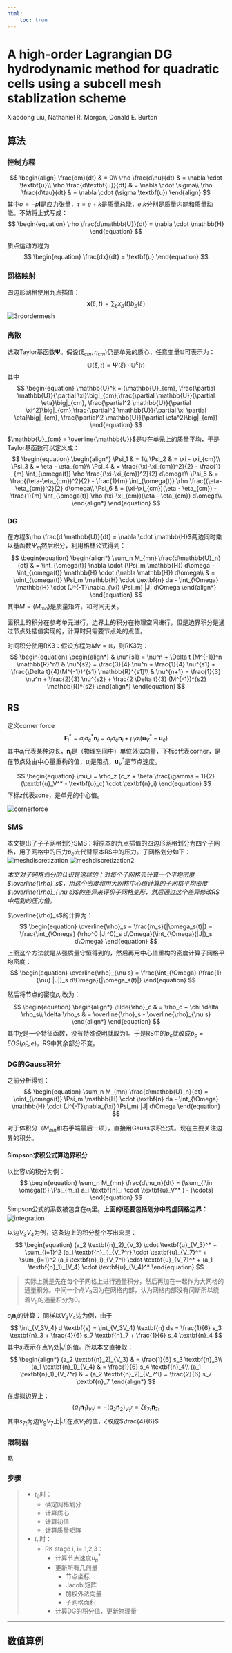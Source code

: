 ```yaml
---
html:
    toc: true
---
```


# A high-order Lagrangian DG hydrodynamic method for quadratic cells using a subcell mesh stablization scheme

Xiaodong Liu, Nathaniel R. Morgan, Donald E. Burton

## 算法

### 控制方程

$$
\begin{align}
\frac{dm}{dt} & = 0\\
\rho \frac{d\nu}{dt} & = \nabla \cdot \textbf{u}\\
\rho \frac{d\textbf{u}}{dt} & = \nabla \cdot \sigma\\
\rho \frac{d\tau}{dt} & = \nabla \cdot (\sigma \textbf{u})
\end{align}
$$
其中$\sigma = -p \textbf{I}$是应力张量，$\tau = e + k$是质量总能，$e$,$k$分别是质量内能和质量动能。不妨将上式写成：
$$
\begin{equation}
\rho \frac{d\mathbb{U}}{dt} = \nabla \cdot \mathbb{H}
\end{equation}
$$

质点运动方程为
$$
\begin{equation}
\frac{dx}{dt} = \textbf{u}
\end{equation}
$$

### 网格映射

四边形网格使用九点插值：
$$
\begin{equation}
\textbf{x} (\xi,t) = \sum_{p} x_p(t) b_p(\xi)
\end{equation}
$$
![3rdordermesh](pics/3rdordermesh.png)

### 离散

选取Taylor基函数$\mathbf{\Psi}$。假设$(\xi_{cm},\eta_{cm})$仍是单元的质心，任意变量$\mathbb{U}$可表示为：
$$
\begin{equation}
\mathbb{U}(\xi,t) = \mathbf{\Psi}(\xi) \cdot \mathbb{U}^k(t)
\end{equation}
$$
其中
$$
\begin{equation}
\mathbb{U}^k = (\mathbb{U}_{cm}, \frac{\partial \mathbb{U}}{\partial \xi}\big|_{cm},\frac{\partial \mathbb{U}}{\partial \eta}\big|_{cm}, \frac{\partial^2 \mathbb{U}}{\partial \xi^2}\big|_{cm},\frac{\partial^2 \mathbb{U}}{\partial \xi \partial \eta}\big|_{cm}, \frac{\partial^2 \mathbb{U}}{\partial \eta^2}\big|_{cm})
\end{equation}
$$

$\mathbb{U}_{cm} = \overline{\mathbb{U}}$是$\mathbb{U}$在单元上的质量平均，于是Taylor基函数可以定义成：
$$
\begin{equation}
\begin{align*}
\Psi_1 & = 1\\
\Psi_2 & = \xi - \xi_{cm}\\
\Psi_3 & = \eta - \eta_{cm}\\
\Psi_4 & = \frac{(\xi-\xi_{cm})^2}{2} - \frac{1}{m} \int_{\omega(t)} \rho \frac{(\xi-\xi_{cm})^2}{2} d\omega\\
\Psi_5 & = \frac{(\eta-\eta_{cm})^2}{2}  - \frac{1}{m} \int_{\omega(t)} \rho \frac{(\eta-\eta_{cm})^2}{2} d\omega\\
\Psi_6 & = (\xi-\xi_{cm})(\eta - \eta_{cm}) - \frac{1}{m} \int_{\omega(t)} \rho (\xi-\xi_{cm})(\eta - \eta_{cm}) d\omega\\
\end{align*}
\end{equation}
$$

### DG

在方程$\rho \frac{d \mathbb{U}}{dt} = \nabla \cdot \mathbb{H}$两边同时乘以基函数$\Psi_m$然后积分，利用格林公式得到：
$$
\begin{equation}
\begin{align*}
\sum_n M_{mn} \frac{d\mathbb{U}_n}{dt} & = \int_{\omega(t)} \nabla \cdot (\Psi_m \mathbb{H}) d\omega - \int_{\omega(t)} \mathbb{H} \cdot (\nabla \mathbb{H}) d\omega\\
& = \oint_{\omega(t)} \Psi_m \mathbb{H} \cdot \textbf{n} da - \int_{\Omega} \mathbb{H} \cdot (J^{-T}\nabla_{\xi} \Psi_m) |J| d\Omega
\end{align*}
\end{equation}
$$
其中$M = (M_{mn})$是质量矩阵，和时间无关。

面积上的积分在参考单元进行，边界上的积分在物理空间进行，但是边界积分是通过节点处插值实现的，计算时只需要节点处的点值。

时间积分使用RK3：假设方程为$M \nu = \mathbb{R}$，则RK3为：
$$
\begin{equation}
\begin{align*}
& \nu^{s1} = \nu^n + \Delta t (M^{-1})^n \mathbb{R}^n\\
& \nu^{s2} = \frac{3}{4} \nu^n + \frac{1}{4} \nu^{s1} + \frac{\Delta t}{4}(M^{-1})^{s1} \mathbb{R}^{s1}\\
& \nu^{n+1} = \frac{1}{3} \nu^n + \frac{2}{3} \nu^{s2} + \frac{2 \Delta t}{3} (M^{-1})^{s2} \mathbb{R}^{s2}
\end{align*}
\end{equation}
$$

## RS

定义corner force
$$
\begin{equation}
\textbf{F}_i^* = a_i \sigma^*_c \textbf{n}_i = a_i \sigma_c \textbf{n}_i + \mu_i a_i (\textbf{u}_V^* - \textbf{u}_c)
\end{equation}
$$
其中$a_i$代表某种边长，$\textbf{n}_i$是（物理空间中）单位外法向量，下标$c$代表corner，是在节点处由中心量重构的值，$\mu_i$是阻抗，$\textbf{u}_V^*$是节点速度。

$$
\begin{equation}
\mu_i = \rho_z (c_z + \beta \frac{\gamma + 1}{2} (\textbf{u}_V^* - \textbf{u}_c) \cdot \textbf{n}_i)
\end{equation}
$$
下标$z$代表zone，是单元的中心值。

![cornerforce](pics/cornerforce.png)

### SMS

本文提出了子子网格划分SMS：将原本的九点插值的四边形网格划分为四个子网格，用子网格中的压力$\tilde{p}_c$去代替原本RS中的压力。子网格划分如下：
![meshdiscretization](pics/meshdiscretization.png)
![meshdiscretization2](pics/meshdiscretization2.png)

*本文对子网格划分的认识是这样的：对每个子网格去计算一个平均密度 $\overline{\rho}_s$，用这个密度和用大网格中心值计算的子网格平均密度 $\overline{\rho}_{\nu s}$的差异来评价子网格变形，然后通过这个差异修改RS中用到的压力值。*

$\overline{\rho}_s$的计算为：
$$
\begin{equation}
\overline{\rho}_s = \frac{m_s}{|\omega_s(t)|} = \frac{\int_{\Omega} (\rho^0 |J|^0)_s d\Omega}{\int_{\Omega}(|J|)_s d\Omega}
\end{equation}
$$
上面这个方法就是从强质量守恒得到的，然后再用中心值重构的密度计算子网格平均密度：
$$
\begin{equation}
\overline{\rho}_{\nu s} = \frac{\int_{\Omega} (\frac{1}{\nu} |J|)_s d\Omega}{|\omega_s(t)|}
\end{equation}
$$

然后将节点的密度$\rho_c$改为：
$$
\begin{equation}
\begin{align*}
\tilde{\rho}_c & = \rho_c + \chi \delta \rho_s\\
\delta \rho_s & = \overline{\rho}_s - \overline{\rho}_{\nu s}
\end{align*}
\end{equation}
$$
其中$\chi$是一个特征函数，没有特殊说明就取为1。于是RS中的$p_c$就改成$\tilde{p}_c = EOS(\tilde{\rho}_c,e)$，RS中其余部分不变。

### DG的Gauss积分

之前分析得到：
$$
\begin{equation}
\sum_n M_{mn} \frac{d\mathbb{U}_n}{dt}
= \oint_{\omega(t)} \Psi_m \mathbb{H} \cdot \textbf{n} da - \int_{\Omega} \mathbb{H} \cdot (J^{-T}\nabla_{\xi} \Psi_m) |J| d\Omega
\end{equation}
$$

对于体积分（$M_{mn}$和右手端最后一项），直接用Gauss求积公式。现在主要关注边界的积分。

#### Simpson求积公式算边界积分

以比容$\nu$的积分为例：
$$
\begin{equation}
\sum_n M_{mn} \frac{d\nu_n}{dt} = (\sum_{i\in \omega(t)} \Psi_{m_i} a_i \textbf{n}_i \cdot \textbf{u}_V^* ) - [\cdots]
\end{equation}
$$
Simpson公式的系数被包含在$a_i$里。**上面的$i$还要包括划分中的虚网格边界：**
![integration](pics/integration.png)

以边$V_3V_4$为例，这条边上的积分整个写出来是：
$$
\begin{equation}
(a_2 \textbf{n}_2)_{V_3} \cdot \textbf{u}_{V_3}^* + \sum_{i=1}^2 (a_i \textbf{n}_i)_{V_7^r} \cdot \textbf{u}_{V_7}^* + \sum_{i=1}^2 (a_i \textbf{n}_i)_{V_7^l} \cdot \textbf{u}_{V_7}^* + (a_1 \textbf{n}_1)_{V_4} \cdot \textbf{u}_{V_4}^*
\end{equation}
$$

> 实际上就是先在每个子网格上进行通量积分，然后再加在一起作为大网格的通量积分。中间一个点$V_9$因为在网格内部，认为网格内部没有间断所以绕着$V_9$的通量积分为0。

$a_i \textbf{n}_i$的计算：
同样以$V_3V_4$边为例，由于
$$
\int_{V_3V_4} d \textbf{s} = \int_{V_3V_4} \textbf{n} ds = \frac{1}{6} s_3 \textbf{n}_3 + \frac{4}{6} s_7 \textbf{n}_7 + \frac{1}{6} s_4 \textbf{n}_4
$$
其中$s_i$表示在点$V_i$处$|J|$的值。所以本文直接取：
$$
\begin{align*}
(a_2 \textbf{n}_2)_{V_3} & = \frac{1}{6} s_3 \textbf{n}_3\\
(a_1 \textbf{n}_1)_{V_4} & = \frac{1}{6} s_4 \textbf{n}_4\\
(a_1 \textbf{n}_1)_{V_7^r} & = (a_2 \textbf{n}_2)_{V_7^l} = \frac{2}{6} s_7 \textbf{n}_7
\end{align*}
$$

在虚拟边界上：
$$
(a_1 \textbf{n}_1)_{V_7^l} = -(a_2 \textbf{n}_2)_{V_7^r} = \zeta s_{7t} \textbf{n}_{7t}
$$
其中$s_{7t}$为边$V_9V_7$上$|J|$在点$V_7$的值，$\zeta$取成$\frac{4}{6}$

### 限制器

略

### 步骤
>
> + $t_0$时：
>   + 确定网格划分
>   + 计算质心
>   + 计算初值
>   + 计算质量矩阵
> + $t_n$时：
>   + RK stage i, i= 1,2,3：
>     + 计算节点速度$u_p^*$
>     + 更新所有几何量
>       + 节点坐标
>       + Jacobi矩阵
>       + 加权外法向量
>       + 子网格面积
>     + 计算DG的积分值，更新物理量

***

## 数值算例
